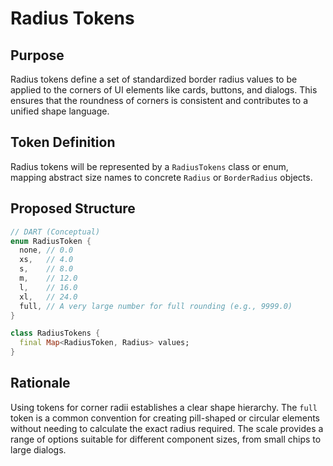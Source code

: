 # Radius Tokens

## Purpose

Radius tokens define a set of standardized border radius values to be applied to the corners of UI elements like cards, buttons, and dialogs. This ensures that the roundness of corners is consistent and contributes to a unified shape language.

## Token Definition

Radius tokens will be represented by a `RadiusTokens` class or enum, mapping abstract size names to concrete `Radius` or `BorderRadius` objects.

## Proposed Structure

```dart
// DART (Conceptual)
enum RadiusToken {
  none, // 0.0
  xs,   // 4.0
  s,    // 8.0
  m,    // 12.0
  l,    // 16.0
  xl,   // 24.0
  full, // A very large number for full rounding (e.g., 9999.0)
}

class RadiusTokens {
  final Map<RadiusToken, Radius> values;
}
```

## Rationale

Using tokens for corner radii establishes a clear shape hierarchy. The `full` token is a common convention for creating pill-shaped or circular elements without needing to calculate the exact radius required. The scale provides a range of options suitable for different component sizes, from small chips to large dialogs.
